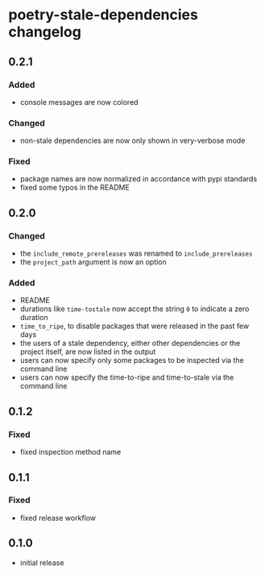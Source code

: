 # poetry-stale-dependencies changelog
## 0.2.1
### Added
* console messages are now colored
### Changed
* non-stale dependencies are now only shown in very-verbose mode
### Fixed
* package names are now normalized in accordance with pypi standards
* fixed some typos in the README

## 0.2.0
### Changed
* the `include_remote_prereleases` was renamed to `include_prereleases`
* the `project_path` argument is now an option
### Added
* README
* durations like `time-tostale` now accept the string `0` to indicate a zero duration
* `time_to_ripe`, to disable packages that were released in the past few days
* the users of a stale dependency, either other dependencies or the project itself, are now listed in the output
* users can now specify only some packages to be inspected via the command line
* users can now specify the time-to-ripe and time-to-stale via the command line

## 0.1.2
### Fixed
* fixed inspection method name

## 0.1.1
### Fixed
* fixed release workflow

## 0.1.0
* initial release
